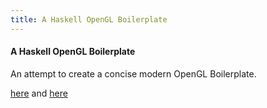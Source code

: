 ```yaml
---
title: A Haskell OpenGL Boilerplate
---
```


#### A Haskell OpenGL Boilerplate

An attempt to create a concise modern OpenGL Boilerplate.

[here](https://github.com/madjestic/Haskell-OpenGL-Tutorial/tree/master/Boilerplate)
and 
[here](https://github.com/madjestic/Haskell-OpenGL-Tutorial/tree/master/minimumBoilerplate)
